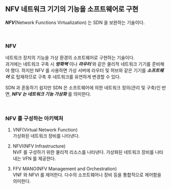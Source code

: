 ## NFV 네트워크 기기의 기능을 소프트웨어로 구현
**_NFV_**(Network Functions Virtualization) 는 SDN 을 보완하는 기술이다.  

<br>

### NFV
네트워크 장치의 기능을 가상 환경의 소프트웨어로 구현하는 기술이다.  
과거에는 네트워크 구축 시 **_방화벽_** 이나 **_라우터_** 와 같은 물리적 네트워크 기기를 준비해야 했다. 하지만 NFV 를 사용하면 가상 서버에 라우터 및 허브와 같은 기기를 **_소프트웨어_** 로 탑재하므로 구축 후 네트워크를 유연하게 변경할 수 있다.  

SDN 과 혼동하기 쉽지만 SDN 은 소프트웨어에 의한 네트워크 정의(관리 및 구축)인 반면, **_NFV 는 네트워크 기능 가상화_** 를 의미한다.  

<br>

### NFV 를 구성하는 아키텍처
1. VNF(Virtual Network Function)  
가상화된 네트워크 장비를 나타낸다.
  
2. NFVI(NFV Infrastructure)  
NVF 를 구성하기 위한 물리적 리소스를 나타낸다. 가상화된 네트워크 장비를 나타내는 VFN 를 제공한다.  
  
3. FFV MANO(NFV Management and Orchestration)  
VNF 와 NFVI 를 제어한다. 다수의 소프트웨어나 장비 등을 통합적으로 제어함을 의미한다.